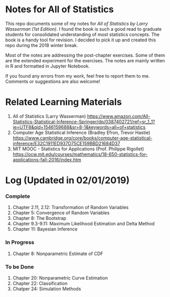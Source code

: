 # Notes for All of Statistics
This repo documents some of my notes for *All of Statistics by Larry Wasserman (1st Edition)*. I found the book is such a good read to graduate students for consolidated understanding of most statistics concepts. The book is a handy tool for revision. I decided to pick it up and created this repo during the 2018 winter break. 

Most of the notes are addressing the post-chapter exercises. Some of them are the extended experiment for the exercises. The notes are mainly written in R and formatted in Jupyter Notebook.

If you found any errors from my work, feel free to report them to me. Comments or suggestions are also welcome!

# Related Learning Materials
1. All of Statistics (Larry Wasserman) https://www.amazon.com/All-Statistics-Statistical-Inference-Springer/dp/0387402721/ref=sr_1_1?ie=UTF8&qid=1546159688&sr=8-1&keywords=all+of+statistics
2. Computer Age Statistical Inference (Bradley Efron, Trevor Hastie) https://www.cambridge.org/core/books/computer-age-statistical-inference/E32C1911ED937D75CE159BBD21684D37
3. MIT MOOC - Statistics for Applications (Prof. Philippe Rigollet) https://ocw.mit.edu/courses/mathematics/18-650-statistics-for-applications-fall-2016/index.htm

# Log (Updated in 02/01/2019)
### Complete
1. Chapter 2.11, 2.12: Transformation of Random Variables
2. Chapter 5: Convergence of Random Variables
3. Chapter 8: The Bootstrap
4. Chapter 9.3-9.11: Maximum Likelihood Estimation and Delta Method
5. Chapter 11: Bayesian Inference

### In Progress
1. Chapter 8: Nonparametric Estimate of CDF

### To be Done
1. Chapter 20: Nonparametric Curve Estimation
2. Chapter 22: Classification
3. Chatper 24: Simulation Methods


